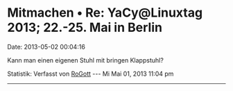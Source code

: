 Mitmachen • Re: YaCy\@Linuxtag 2013; 22.-25. Mai in Berlin
==========================================================

Date: 2013-05-02 00:04:16

Kann man einen eigenen Stuhl mit bringen Klappstuhl?

Statistik: Verfasst von
[RoGott](http://forum.yacy-websuche.de/memberlist.php?mode=viewprofile&u=8821)
--- Mi Mai 01, 2013 11:04 pm

------------------------------------------------------------------------
